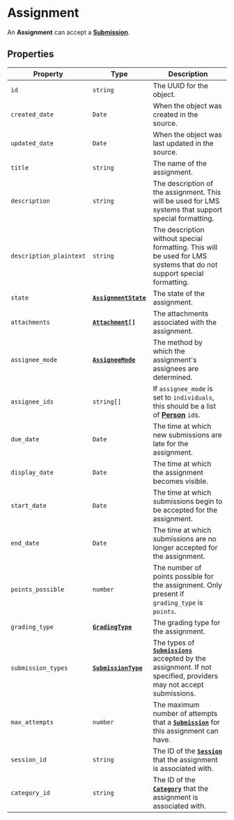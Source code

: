 # Assignment
An **Assignment** can accept a **[Submission](submission)**.

## Properties
| Property                | Type                                            | Description                                                                                                                      |
|-------------------------|-------------------------------------------------|----------------------------------------------------------------------------------------------------------------------------------|
| `id`                    | `string`                                        | The UUID for the object.                                                                                                         |
| `created_date`          | `Date`                                          | When the object was created in the source.                                                                                       |
| `updated_date`          | `Date`                                          | When the object was last updated in the source.                                                                                  |
| `title`                 | `string`                                        | The name of the assignment.                                                                                                      |
| `description`           | `string`                                        | The description of the assignment. This will be used for LMS systems that support special formatting.                            |
| `description_plaintext` | `string`                                        | The description without special formatting. This will be used for LMS systems that do not support special formatting.            |
| `state`                 | **[`AssignmentState`](enums/assignment-state)** | The state of the assignment.                                                                                                     |
| `attachments`           | **[`Attachment[]`](attachment)**                | The attachments associated with the assignment.                                                                                  |
| `assignee_mode`         | **[`AssigneeMode`](enums/assignee-mode)**       | The method by which the assignment's assignees are determined.                                                                   |
| `assignee_ids`          | `string[]`                                      | If `assignee_mode` is set to `individuals`, this should be a list of **[Person](person)** `id`s.                                 |
| `due_date`              | `Date`                                          | The time at which new submissions are late for the assignment.                                                                   |
| `display_date`          | `Date`                                          | The time at which the assignment becomes visible.                                                                                |
| `start_date`            | `Date`                                          | The time at which submissions begin to be accepted for the assignment.                                                           |
| `end_date`              | `Date`                                          | The time at which submissions are no longer accepted for the assignment.                                                         |
| `points_possible`       | `number`                                        | The number of points possible for the assignment. Only present if `grading_type` is `points`.                                    |
| `grading_type`          | **[`GradingType`](enums/grading-type)**         | The grading type for the assignment.                                                                                             |
| `submission_types`      | **[`SubmissionType`](enums/submission-type)**   | The types of **[`Submissions`](submission)** accepted by the assignment. If not specified, providers may not accept submissions. |
| `max_attempts`          | `number`                                        | The maximum number of attempts that a **[`Submission`](submission)** for this assignment can have.                               |
| `session_id`            | `string`                                        | The ID of the **[`Session`](session)** that the assignment is associated with.                                                   |
| `category_id`           | `string`                                        | The ID of the **[`Category`](category)** that the assignment is associated with.                                                 |

